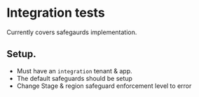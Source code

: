 # Integration tests

Currently covers safegaurds implementation.

## Setup.

- Must have an `integration` tenant & app.
- The default safeguards should be setup
- Change Stage & region safeguard enforcement level to error
